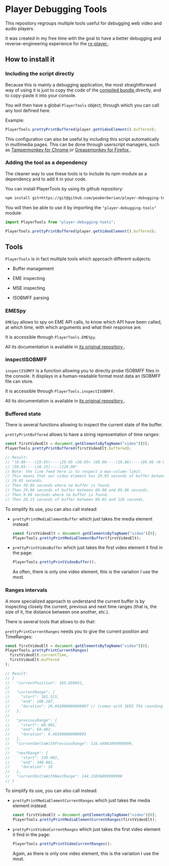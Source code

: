 # Player Debugging Tools #######################################################

This repository regroups multiple tools useful for debugging web video and audio
players.

It was created in my free time with the goal to have a better debugging and
reverse-engineering experience for the [rx-player
](https://github.com/canalplus/rx-player).



## How to install it ###########################################################

### Including the script directly ##############################################

Because this is mainly a debugging application, the most straightforward way of
using it is just to copy the code of the [compiled bundle
](https://raw.githubusercontent.com/peaBerberian/player-debugging-tools/master/dist/bundle.js)
directly, and to copy-paste it into your console.

You will then have a global ``PlayerTools`` object, through which you can call
any tool defined here.

Example:
```js
PlayerTools.prettyPrintBuffered(player.getVideoElement().buffered);
```

This configuration can also be useful by including this script automatically in
multimedia pages. This can be done through userscript managers, such as
[Tampermonkey for Chrome
](https://chrome.google.com/webstore/detail/tampermonkey/dhdgffkkebhmkfjojejmpbldmpobfkfo)
or [Greasemonkey for Firefox
](https://addons.mozilla.org/en-US/firefox/addon/greasemonkey/).


### Adding the tool as a dependency ############################################

The cleaner way to use these tools is to include its npm module as a dependency
and to add it in your code.

You can install PlayerTools by using its github repository:
```sh
npm install git+https://git@github.com/peaberberian/player-debugging-tools.git
```

You will then be able to use it by importing the ``"player-debugging-tools"``
module:
```js
import PlayerTools from "player-debugging-tools";

PlayerTools.prettyPrintBuffered(player.getVideoElement().buffered);
```



## Tools #######################################################################

``PlayerTools`` is in fact multiple tools which approach different subjects:

  - Buffer management

  - EME inspecting

  - MSE inspecting

  - ISOBMFF parsing


### EMESpy #####################################################################

``EMESpy`` allows to spy on EME API calls, to know which API have been called,
at which time, with which arguments and what their response are.

It is accessible through ``PlayerTools.EMESpy``.

All its documentation is available in [its original repository
](https://github.com/peaBerberian/EMESpy.js).


### inspectISOBMFF #############################################################

``inspectISOMFF`` is a function allowing you to directly probe ISOBMFF files
in the console. It displays in a human-readable format most data an ISOBMFF file
can store.

It is accessible through ``PlayerTools.inspectISOBMFF``.

All its documentation is available in [its original repository
](https://github.com/peaBerberian/isobmff-inspector).


### Buffered state #############################################################

There is several functions allowing to inspect the current state of the buffer.

``prettyPrintBuffered`` allows to have a string representation of time ranges:

```js
const firstVideoElt = document.getElementsByTagName("video")[0];
PlayerTools.prettyPrintBuffered(firstVideoElt.buffered);

// Result:
// "|0.00----(29.95)----|29.95 <30.05> |60.00----(29.86)----|89.86 <9.98>
// |99.85----(20.15)----|120.00"
// Note: the line feed here is to respect a max-column limit.
// This means that our video element has 29.95 seconds of buffer between 0 and
// 29.95 seconds.
// Then 30.05 seconds where no buffer is found.
// Then 29.86 seconds of buffer between 60.00 and 89.86 seconds.
// Then 9.98 seconds where no buffer is found.
// Then 20.15 seconds of buffer between 99.85 and 120 seconds.
```

To simplify its use, you can also call instead:

  - ``prettyPrintMediaElementBuffer`` which just takes the media element
    instead:
    ```js
    const firstVideoElt = document.getElementsByTagName("video")[0];
    PlayerTools.prettyPrintMediaElementBuffer(firstVideoElt);
    ```

  - ``prettyPrintVideoBuffer`` which just takes the first video element it
    find in the page:
    ```js
    PlayerTools.prettyPrintVideoBuffer();
    ```
    As often, there is only one video element, this is the variation I use the
    most.


### Ranges intervals ###########################################################

A more specialized approach to understand the current buffer is by inspecting
closely the current, previous and next time ranges (that is, the size of it,
the distance between one another, etc.).

There is several tools that allows to do that:

``prettyPrintCurrentRanges`` needs you to give the current position and
TimeRanges:
```js
const firstVideoElt = document.getElementsByTagName("video")[0];
PlayerTools.prettyPrintCurrentRanges(
  firstVideoElt.currentTime,
  firstVideoElt.buffered
);

// Result:
// {
//   "currentPosition": 185.850631,
//
//   "currentRange": {
//     "start": 181.515,
//     "end": 208.207,
//     "duration": 26.692000000000007 // (comes with IEEE 754 rounding errors!)
//   },
//
//   "previousRange": {
//     "start": 60.001,
//     "end": 69.402,
//     "duration": 9.401000000000003
//   },
//   "currentDeltaWithPreviousRange": 116.44863099999999,
//
//   "nextRange": {
//     "start": 330.001,
//     "end": 340.001,
//     "duration": 10
//   },
//   "currentDeltaWithNextRange": 144.15036899999998
// }
```

To simplify its use, you can also call instead:

  - ``prettyPrintMediaElementCurrentRanges`` which just takes the media element
    instead:
    ```js
    const firstVideoElt = document.getElementsByTagName("video")[0];
    PlayerTools.prettyPrintMediaElementCurrentRanges(firstVideoElt);
    ```

  - ``prettyPrintVideoCurrentRanges`` which just takes the first video element
    it find in the page:
    ```js
    PlayerTools.prettyPrintVideoCurrentRanges();
    ```
    Again, as there is only one video element, this is the variation I use the
    most.
